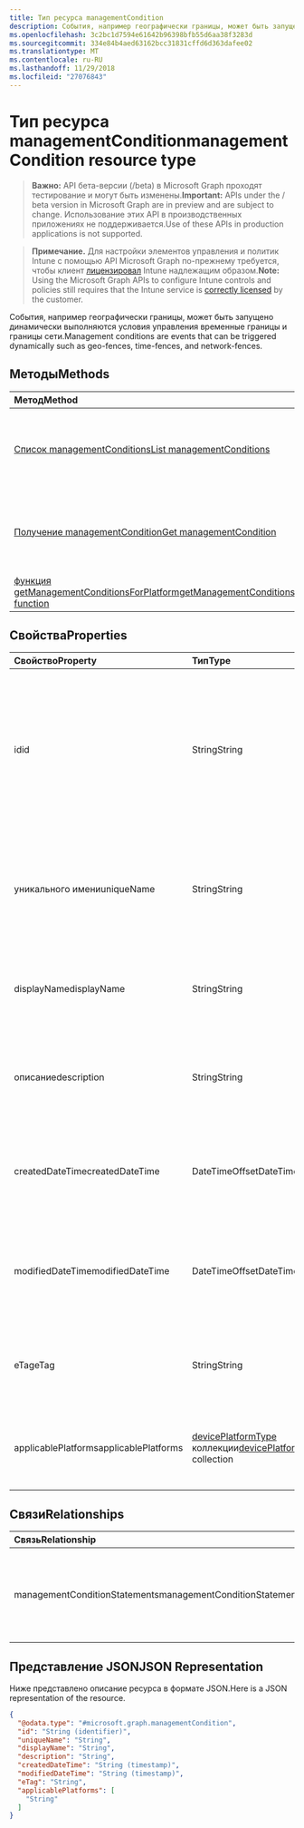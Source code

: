 ```yaml
---
title: Тип ресурса managementCondition
description: События, например географически границы, может быть запущено динамически выполняются условия управления временные границы и границы сети.
ms.openlocfilehash: 3c2bc1d7594e61642b96398bfb55d6aa38f3283d
ms.sourcegitcommit: 334e84b4aed63162bcc31831cffd6d363dafee02
ms.translationtype: MT
ms.contentlocale: ru-RU
ms.lasthandoff: 11/29/2018
ms.locfileid: "27076843"
---
```

# <a name="managementcondition-resource-type"></a><span data-ttu-id="0a4c3-103">Тип ресурса managementCondition</span><span class="sxs-lookup"><span data-stu-id="0a4c3-103">managementCondition resource type</span></span>

> <span data-ttu-id="0a4c3-104">**Важно:** API бета-версии (/beta) в Microsoft Graph проходят тестирование и могут быть изменены.</span><span class="sxs-lookup"><span data-stu-id="0a4c3-104">**Important:** APIs under the / beta version in Microsoft Graph are in preview and are subject to change.</span></span> <span data-ttu-id="0a4c3-105">Использование этих API в производственных приложениях не поддерживается.</span><span class="sxs-lookup"><span data-stu-id="0a4c3-105">Use of these APIs in production applications is not supported.</span></span>

> <span data-ttu-id="0a4c3-106">**Примечание.** Для настройки элементов управления и политик Intune с помощью API Microsoft Graph по-прежнему требуется, чтобы клиент [лицензировал](https://go.microsoft.com/fwlink/?linkid=839381) Intune надлежащим образом.</span><span class="sxs-lookup"><span data-stu-id="0a4c3-106">**Note:** Using the Microsoft Graph APIs to configure Intune controls and policies still requires that the Intune service is [correctly licensed](https://go.microsoft.com/fwlink/?linkid=839381) by the customer.</span></span>

<span data-ttu-id="0a4c3-107">События, например географически границы, может быть запущено динамически выполняются условия управления временные границы и границы сети.</span><span class="sxs-lookup"><span data-stu-id="0a4c3-107">Management conditions are events that can be triggered dynamically such as geo-fences, time-fences, and network-fences.</span></span>
## <a name="methods"></a><span data-ttu-id="0a4c3-108">Методы</span><span class="sxs-lookup"><span data-stu-id="0a4c3-108">Methods</span></span>
|<span data-ttu-id="0a4c3-109">Метод</span><span class="sxs-lookup"><span data-stu-id="0a4c3-109">Method</span></span>|<span data-ttu-id="0a4c3-110">Возвращаемый тип</span><span class="sxs-lookup"><span data-stu-id="0a4c3-110">Return Type</span></span>|<span data-ttu-id="0a4c3-111">Описание</span><span class="sxs-lookup"><span data-stu-id="0a4c3-111">Description</span></span>|
|:---|:---|:---|
|[<span data-ttu-id="0a4c3-112">Список managementConditions</span><span class="sxs-lookup"><span data-stu-id="0a4c3-112">List managementConditions</span></span>](../api/intune-fencing-managementcondition-list.md)|<span data-ttu-id="0a4c3-113">[managementCondition](../resources/intune-fencing-managementcondition.md) коллекции</span><span class="sxs-lookup"><span data-stu-id="0a4c3-113">[managementCondition](../resources/intune-fencing-managementcondition.md) collection</span></span>|<span data-ttu-id="0a4c3-114">Свойства списка и связей объектов [managementCondition](../resources/intune-fencing-managementcondition.md) .</span><span class="sxs-lookup"><span data-stu-id="0a4c3-114">List properties and relationships of the [managementCondition](../resources/intune-fencing-managementcondition.md) objects.</span></span>|
|[<span data-ttu-id="0a4c3-115">Получение managementCondition</span><span class="sxs-lookup"><span data-stu-id="0a4c3-115">Get managementCondition</span></span>](../api/intune-fencing-managementcondition-get.md)|[<span data-ttu-id="0a4c3-116">managementCondition</span><span class="sxs-lookup"><span data-stu-id="0a4c3-116">managementCondition</span></span>](../resources/intune-fencing-managementcondition.md)|<span data-ttu-id="0a4c3-117">Чтение свойства и связи объекта [managementCondition](../resources/intune-fencing-managementcondition.md) .</span><span class="sxs-lookup"><span data-stu-id="0a4c3-117">Read properties and relationships of the [managementCondition](../resources/intune-fencing-managementcondition.md) object.</span></span>|
|[<span data-ttu-id="0a4c3-118">функция getManagementConditionsForPlatform</span><span class="sxs-lookup"><span data-stu-id="0a4c3-118">getManagementConditionsForPlatform function</span></span>](../api/intune-fencing-managementcondition-getmanagementconditionsforplatform.md)|<span data-ttu-id="0a4c3-119">[managementCondition](../resources/intune-fencing-managementcondition.md) коллекции</span><span class="sxs-lookup"><span data-stu-id="0a4c3-119">[managementCondition](../resources/intune-fencing-managementcondition.md) collection</span></span>|<span data-ttu-id="0a4c3-120">Н/Д</span><span class="sxs-lookup"><span data-stu-id="0a4c3-120">Not yet documented</span></span>|

## <a name="properties"></a><span data-ttu-id="0a4c3-121">Свойства</span><span class="sxs-lookup"><span data-stu-id="0a4c3-121">Properties</span></span>
|<span data-ttu-id="0a4c3-122">Свойство</span><span class="sxs-lookup"><span data-stu-id="0a4c3-122">Property</span></span>|<span data-ttu-id="0a4c3-123">Тип</span><span class="sxs-lookup"><span data-stu-id="0a4c3-123">Type</span></span>|<span data-ttu-id="0a4c3-124">Описание</span><span class="sxs-lookup"><span data-stu-id="0a4c3-124">Description</span></span>|
|:---|:---|:---|
|<span data-ttu-id="0a4c3-125">id</span><span class="sxs-lookup"><span data-stu-id="0a4c3-125">id</span></span>|<span data-ttu-id="0a4c3-126">String</span><span class="sxs-lookup"><span data-stu-id="0a4c3-126">String</span></span>|<span data-ttu-id="0a4c3-127">Уникальный идентификатор для управления условия.</span><span class="sxs-lookup"><span data-stu-id="0a4c3-127">Unique identifier for the management condition.</span></span> <span data-ttu-id="0a4c3-128">Значение, назначенное при создании создаваемый системой.</span><span class="sxs-lookup"><span data-stu-id="0a4c3-128">System generated value assigned when created.</span></span>|
|<span data-ttu-id="0a4c3-129">уникального имени</span><span class="sxs-lookup"><span data-stu-id="0a4c3-129">uniqueName</span></span>|<span data-ttu-id="0a4c3-130">String</span><span class="sxs-lookup"><span data-stu-id="0a4c3-130">String</span></span>|<span data-ttu-id="0a4c3-131">Уникальное имя для управления условия.</span><span class="sxs-lookup"><span data-stu-id="0a4c3-131">Unique name for the management condition.</span></span> <span data-ttu-id="0a4c3-132">Используется в выражениях условие управления.</span><span class="sxs-lookup"><span data-stu-id="0a4c3-132">Used in management condition expressions.</span></span>|
|<span data-ttu-id="0a4c3-133">displayName</span><span class="sxs-lookup"><span data-stu-id="0a4c3-133">displayName</span></span>|<span data-ttu-id="0a4c3-134">String</span><span class="sxs-lookup"><span data-stu-id="0a4c3-134">String</span></span>|<span data-ttu-id="0a4c3-135">Имя условия управления определенные администратором.</span><span class="sxs-lookup"><span data-stu-id="0a4c3-135">The admin defined name of the management condition.</span></span>|
|<span data-ttu-id="0a4c3-136">описание</span><span class="sxs-lookup"><span data-stu-id="0a4c3-136">description</span></span>|<span data-ttu-id="0a4c3-137">String</span><span class="sxs-lookup"><span data-stu-id="0a4c3-137">String</span></span>|<span data-ttu-id="0a4c3-138">Описание управления условия, определенные администратором.</span><span class="sxs-lookup"><span data-stu-id="0a4c3-138">The admin defined description of the management condition.</span></span>|
|<span data-ttu-id="0a4c3-139">createdDateTime</span><span class="sxs-lookup"><span data-stu-id="0a4c3-139">createdDateTime</span></span>|<span data-ttu-id="0a4c3-140">DateTimeOffset</span><span class="sxs-lookup"><span data-stu-id="0a4c3-140">DateTimeOffset</span></span>|<span data-ttu-id="0a4c3-141">Время создания условие управления.</span><span class="sxs-lookup"><span data-stu-id="0a4c3-141">The time the management condition was created.</span></span> <span data-ttu-id="0a4c3-142">Создан со стороны службы.</span><span class="sxs-lookup"><span data-stu-id="0a4c3-142">Generated service side.</span></span>|
|<span data-ttu-id="0a4c3-143">modifiedDateTime</span><span class="sxs-lookup"><span data-stu-id="0a4c3-143">modifiedDateTime</span></span>|<span data-ttu-id="0a4c3-144">DateTimeOffset</span><span class="sxs-lookup"><span data-stu-id="0a4c3-144">DateTimeOffset</span></span>|<span data-ttu-id="0a4c3-145">Время последнего изменения условие управления.</span><span class="sxs-lookup"><span data-stu-id="0a4c3-145">The time the management condition was last modified.</span></span> <span data-ttu-id="0a4c3-146">Обновление со стороны службы.</span><span class="sxs-lookup"><span data-stu-id="0a4c3-146">Updated service side.</span></span>|
|<span data-ttu-id="0a4c3-147">eTag</span><span class="sxs-lookup"><span data-stu-id="0a4c3-147">eTag</span></span>|<span data-ttu-id="0a4c3-148">String</span><span class="sxs-lookup"><span data-stu-id="0a4c3-148">String</span></span>|<span data-ttu-id="0a4c3-149">ETag условие управления.</span><span class="sxs-lookup"><span data-stu-id="0a4c3-149">ETag of the management condition.</span></span> <span data-ttu-id="0a4c3-150">Обновление со стороны службы.</span><span class="sxs-lookup"><span data-stu-id="0a4c3-150">Updated service side.</span></span>|
|<span data-ttu-id="0a4c3-151">applicablePlatforms</span><span class="sxs-lookup"><span data-stu-id="0a4c3-151">applicablePlatforms</span></span>|<span data-ttu-id="0a4c3-152">[devicePlatformType](../resources/intune-shared-deviceplatformtype.md) коллекции</span><span class="sxs-lookup"><span data-stu-id="0a4c3-152">[devicePlatformType](../resources/intune-shared-deviceplatformtype.md) collection</span></span>|<span data-ttu-id="0a4c3-153">Применимые платформ для этого условия управления.</span><span class="sxs-lookup"><span data-stu-id="0a4c3-153">The applicable platforms for this management condition.</span></span>|

## <a name="relationships"></a><span data-ttu-id="0a4c3-154">Связи</span><span class="sxs-lookup"><span data-stu-id="0a4c3-154">Relationships</span></span>
|<span data-ttu-id="0a4c3-155">Связь</span><span class="sxs-lookup"><span data-stu-id="0a4c3-155">Relationship</span></span>|<span data-ttu-id="0a4c3-156">Тип</span><span class="sxs-lookup"><span data-stu-id="0a4c3-156">Type</span></span>|<span data-ttu-id="0a4c3-157">Description</span><span class="sxs-lookup"><span data-stu-id="0a4c3-157">Description</span></span>|
|:---|:---|:---|
|<span data-ttu-id="0a4c3-158">managementConditionStatements</span><span class="sxs-lookup"><span data-stu-id="0a4c3-158">managementConditionStatements</span></span>|<span data-ttu-id="0a4c3-159">[managementConditionStatement](../resources/intune-fencing-managementconditionstatement.md) коллекции</span><span class="sxs-lookup"><span data-stu-id="0a4c3-159">[managementConditionStatement](../resources/intune-fencing-managementconditionstatement.md) collection</span></span>|<span data-ttu-id="0a4c3-160">Операторы условие управления, связанные с условием управления.</span><span class="sxs-lookup"><span data-stu-id="0a4c3-160">The management condition statements associated to the management condition.</span></span>|

## <a name="json-representation"></a><span data-ttu-id="0a4c3-161">Представление JSON</span><span class="sxs-lookup"><span data-stu-id="0a4c3-161">JSON Representation</span></span>
<span data-ttu-id="0a4c3-162">Ниже представлено описание ресурса в формате JSON.</span><span class="sxs-lookup"><span data-stu-id="0a4c3-162">Here is a JSON representation of the resource.</span></span>
<!-- {
  "blockType": "resource",
  "keyProperty": "id",
  "@odata.type": "microsoft.graph.managementCondition"
}
-->
``` json
{
  "@odata.type": "#microsoft.graph.managementCondition",
  "id": "String (identifier)",
  "uniqueName": "String",
  "displayName": "String",
  "description": "String",
  "createdDateTime": "String (timestamp)",
  "modifiedDateTime": "String (timestamp)",
  "eTag": "String",
  "applicablePlatforms": [
    "String"
  ]
}
```





